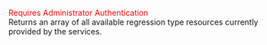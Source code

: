 <span style="color:red">Requires Administrator Authentication</span>  
Returns an array of all available regression type resources currently provided by the services.